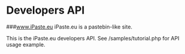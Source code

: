 Developers API
==============
###www.iPaste.eu
iPaste.eu is a pastebin-like site.

This is the iPaste.eu developers API. See /samples/tutorial.php for API usage example.


